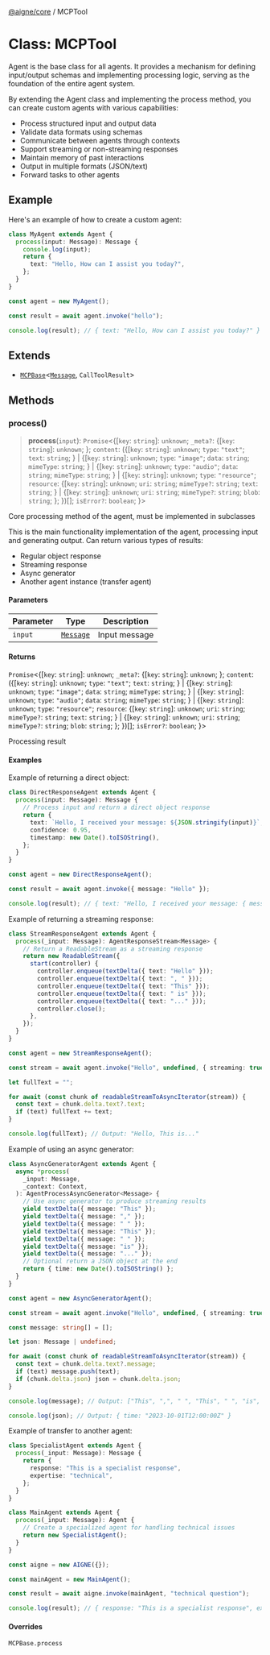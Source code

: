 [@aigne/core](../wiki/Home) / MCPTool

# Class: MCPTool

Agent is the base class for all agents.
It provides a mechanism for defining input/output schemas and implementing processing logic,
serving as the foundation of the entire agent system.

By extending the Agent class and implementing the process method, you can create custom agents
with various capabilities:

- Process structured input and output data
- Validate data formats using schemas
- Communicate between agents through contexts
- Support streaming or non-streaming responses
- Maintain memory of past interactions
- Output in multiple formats (JSON/text)
- Forward tasks to other agents

## Example

Here's an example of how to create a custom agent:

```ts
class MyAgent extends Agent {
  process(input: Message): Message {
    console.log(input);
    return {
      text: "Hello, How can I assist you today?",
    };
  }
}

const agent = new MyAgent();

const result = await agent.invoke("hello");

console.log(result); // { text: "Hello, How can I assist you today?" }
```

## Extends

- [`MCPBase`](../wiki/Class.MCPBase)\<[`Message`](../wiki/TypeAlias.Message), `CallToolResult`\>

## Methods

### process()

> **process**(`input`): `Promise`\<\{[`key`: `string`]: `unknown`; `_meta?`: \{[`key`: `string`]: `unknown`; \}; `content`: (\{[`key`: `string`]: `unknown`; `type`: `"text"`; `text`: `string`; \} \| \{[`key`: `string`]: `unknown`; `type`: `"image"`; `data`: `string`; `mimeType`: `string`; \} \| \{[`key`: `string`]: `unknown`; `type`: `"audio"`; `data`: `string`; `mimeType`: `string`; \} \| \{[`key`: `string`]: `unknown`; `type`: `"resource"`; `resource`: \{[`key`: `string`]: `unknown`; `uri`: `string`; `mimeType?`: `string`; `text`: `string`; \} \| \{[`key`: `string`]: `unknown`; `uri`: `string`; `mimeType?`: `string`; `blob`: `string`; \}; \})[]; `isError?`: `boolean`; \}\>

Core processing method of the agent, must be implemented in subclasses

This is the main functionality implementation of the agent, processing input and
generating output. Can return various types of results:

- Regular object response
- Streaming response
- Async generator
- Another agent instance (transfer agent)

#### Parameters

| Parameter | Type                                   | Description   |
| --------- | -------------------------------------- | ------------- |
| `input`   | [`Message`](../wiki/TypeAlias.Message) | Input message |

#### Returns

`Promise`\<\{[`key`: `string`]: `unknown`; `_meta?`: \{[`key`: `string`]: `unknown`; \}; `content`: (\{[`key`: `string`]: `unknown`; `type`: `"text"`; `text`: `string`; \} \| \{[`key`: `string`]: `unknown`; `type`: `"image"`; `data`: `string`; `mimeType`: `string`; \} \| \{[`key`: `string`]: `unknown`; `type`: `"audio"`; `data`: `string`; `mimeType`: `string`; \} \| \{[`key`: `string`]: `unknown`; `type`: `"resource"`; `resource`: \{[`key`: `string`]: `unknown`; `uri`: `string`; `mimeType?`: `string`; `text`: `string`; \} \| \{[`key`: `string`]: `unknown`; `uri`: `string`; `mimeType?`: `string`; `blob`: `string`; \}; \})[]; `isError?`: `boolean`; \}\>

Processing result

#### Examples

Example of returning a direct object:

```ts
class DirectResponseAgent extends Agent {
  process(input: Message): Message {
    // Process input and return a direct object response
    return {
      text: `Hello, I received your message: ${JSON.stringify(input)}`,
      confidence: 0.95,
      timestamp: new Date().toISOString(),
    };
  }
}

const agent = new DirectResponseAgent();

const result = await agent.invoke({ message: "Hello" });

console.log(result); // { text: "Hello, I received your message: { message: 'Hello' }", confidence: 0.95, timestamp: "2023-10-01T12:00:00Z" }
```

Example of returning a streaming response:

```ts
class StreamResponseAgent extends Agent {
  process(_input: Message): AgentResponseStream<Message> {
    // Return a ReadableStream as a streaming response
    return new ReadableStream({
      start(controller) {
        controller.enqueue(textDelta({ text: "Hello" }));
        controller.enqueue(textDelta({ text: ", " }));
        controller.enqueue(textDelta({ text: "This" }));
        controller.enqueue(textDelta({ text: " is" }));
        controller.enqueue(textDelta({ text: "..." }));
        controller.close();
      },
    });
  }
}

const agent = new StreamResponseAgent();

const stream = await agent.invoke("Hello", undefined, { streaming: true });

let fullText = "";

for await (const chunk of readableStreamToAsyncIterator(stream)) {
  const text = chunk.delta.text?.text;
  if (text) fullText += text;
}

console.log(fullText); // Output: "Hello, This is..."
```

Example of using an async generator:

```ts
class AsyncGeneratorAgent extends Agent {
  async *process(
    _input: Message,
    _context: Context,
  ): AgentProcessAsyncGenerator<Message> {
    // Use async generator to produce streaming results
    yield textDelta({ message: "This" });
    yield textDelta({ message: "," });
    yield textDelta({ message: " " });
    yield textDelta({ message: "This" });
    yield textDelta({ message: " " });
    yield textDelta({ message: "is" });
    yield textDelta({ message: "..." });
    // Optional return a JSON object at the end
    return { time: new Date().toISOString() };
  }
}

const agent = new AsyncGeneratorAgent();

const stream = await agent.invoke("Hello", undefined, { streaming: true });

const message: string[] = [];

let json: Message | undefined;

for await (const chunk of readableStreamToAsyncIterator(stream)) {
  const text = chunk.delta.text?.message;
  if (text) message.push(text);
  if (chunk.delta.json) json = chunk.delta.json;
}

console.log(message); // Output: ["This", ",", " ", "This", " ", "is", "..."]

console.log(json); // Output: { time: "2023-10-01T12:00:00Z" }
```

Example of transfer to another agent:

```ts
class SpecialistAgent extends Agent {
  process(_input: Message): Message {
    return {
      response: "This is a specialist response",
      expertise: "technical",
    };
  }
}

class MainAgent extends Agent {
  process(_input: Message): Agent {
    // Create a specialized agent for handling technical issues
    return new SpecialistAgent();
  }
}

const aigne = new AIGNE({});

const mainAgent = new MainAgent();

const result = await aigne.invoke(mainAgent, "technical question");

console.log(result); // { response: "This is a specialist response", expertise: "technical" }
```

#### Overrides

`MCPBase.process`
